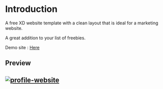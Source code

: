 <h1>Introduction</h1>

A free XD website template with a clean layout that is ideal for a marketing website.

A great addition to your list of freebies.


Demo site : <a href="https://kyawzinthant22.github.io/Marketing-Landing-Page/">Here</a>

<h2> Preview <h2>

<a href="https://ibb.co/RBJZp2h"><img src="https://i.ibb.co/qW2XMB0/profile-website.png" alt="profile-website" border="0"></a>
